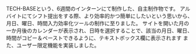 TECH-BASEという、6週間のインターンにて制作した、自主制作物です。
アルバイトにてシフト提出をする際、より効率的かつ簡単にしたいという思いから、月日、曜日、時間入力効率化ツールの制作に至りました。
サイトを開いた月の一か月後のカレンダーが表示され、日時を選択することで、該当の月日、曜日、時間がコピー＆ペーストできるように、テキストボックス欄に表示されます
また、ユーザー限定機能を実装しました。

